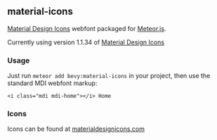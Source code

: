 ## material-icons

[Material Design Icons](http://materialdesignicons.com/) webfont packaged for [Meteor.js](http://meteor.com).

Currently using version 1.1.34 of [Material Design Icons](http://materialdesignicons.com/)

### Usage

Just run `meteor add bevy:material-icons` in your project, then use the standard MDI webfont markup:

    <i class="mdi mdi-home"></i> Home



### Icons

Icons can be found at [materialdesignicons.com](http://materialdesignicons.com)
